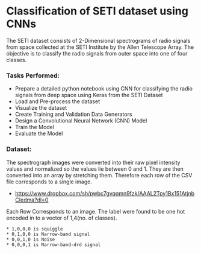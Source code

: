 # Classification of SETI dataset using CNNs
The SETI dataset consists of 2-Dimensional spectrograms of radio signals from space collected at the SETI Institute by the Allen Telescope Array. The  objective  is  to classify the radio signals from outer space into one of four classes.

### Tasks Performed:

  * Prepare a detailed python notebook using CNN for classifying the radio signals from deep space using Keras from the SETI Dataset
  * Load and Pre-process the dataset
  * Visualize the dataset
  * Create Training and Validation Data Generators
  * Design a Convolutional Neural Network (CNN) Model
  * Train the Model
  * Evaluate the Model 
  
### Dataset:

The spectrograph images were converted into their raw pixel intensity values and normalized so the values lie between 0 and 1. They are then converted into an array by stretching them. Therefore each row of the CSV file corresponds to a single image.

- https://www.dropbox.com/sh/pwbc7gvqqmn9fzk/AAAL2Tpy1Bx151AtjnbCIedma?dl=0

Each Row Corresponds to an image.
The label were found to be one hot encoded in to a vector of 1,4(no. of classes).

    * 1,0,0,0 is squiggle
    * 0,1,0,0 is Narrow-band signal
    * 0,0,1,0 is Noise
    * 0,0,0,1 is Narrow-band-drd signal
